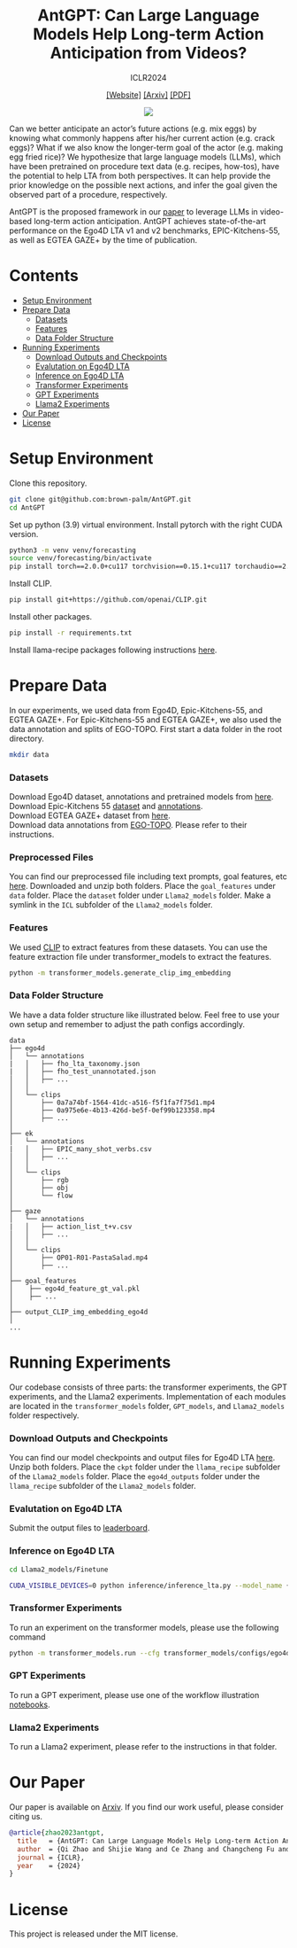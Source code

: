 <div align="center">

# AntGPT: Can Large Language Models Help Long-term Action Anticipation from Videos?

ICLR2024

[[Website]](https://brown-palm.github.io/AntGPT/)
[[Arxiv]](https://arxiv.org/abs/2307.16368)
[[PDF]](https://arxiv.org/pdf/2307.16368.pdf)

![](assets/main.gif)
</div>

Can we better anticipate an actor’s future actions (e.g. mix eggs) by knowing what commonly happens after his/her current action (e.g. crack eggs)? What if we also know the longer-term goal of the actor (e.g. making egg fried rice)? We hypothesize that large language models (LLMs), which have been pretrained on procedure text data (e.g. recipes, how-tos), have the potential to help LTA from both perspectives. It can help provide the prior knowledge on the possible next actions, and infer the goal given the observed part of a procedure, respectively. 

AntGPT is the proposed framework in our [paper](https://arxiv.org/abs/2307.16368) to leverage LLMs in video-based long-term action anticipation. AntGPT achieves state-of-the-art performance on the Ego4D LTA v1 and v2 benchmarks, EPIC-Kitchens-55, as well as EGTEA GAZE+ by the time of publication.

# Contents
- [Setup Environment](#Setup-Environment)
- [Prepare Data](#Prepare-Data)
  - [Datasets](#Datasets)
  - [Features](#Features)
  - [Data Folder Structure](#Data-Folder-Structure)
- [Running Experiments](#Running-Experiments)
  - [Download Outputs and Checkpoints](#Download-Outputs-and-Checkpoints)
  - [Evalutation on Ego4D LTA](#Evalutation-on-Ego4D-LTA)
  - [Inference on Ego4D LTA](#Inference-on-Ego4D-LTA)
  - [Transformer Experiments](#Transformer-Experiments)
  - [GPT Experiments](#GPT-Experiments)
  - [Llama2 Experiments](#Llama2-Experiments)
- [Our Paper](#Our-Paper)
- [License](#License)

# Setup Environment

Clone this repository.

```bash
git clone git@github.com:brown-palm/AntGPT.git
cd AntGPT
```

Set up python (3.9) virtual environment. Install pytorch with the right CUDA version. 

```bash
python3 -m venv venv/forecasting
source venv/forecasting/bin/activate
pip install torch==2.0.0+cu117 torchvision==0.15.1+cu117 torchaudio==2.0.1 --extra-index-url https://download.pytorch.org/whl/cu117
```

Install CLIP.
```bash
pip install git+https://github.com/openai/CLIP.git
```

Install other packages.

```bash
pip install -r requirements.txt 
```

Install llama-recipe packages following instructions [here](https://github.com/facebookresearch/llama-recipes).

# Prepare Data 

In our experiments, we used data from Ego4D, Epic-Kitchens-55, and EGTEA GAZE+. For Epic-Kitchens-55 and EGTEA GAZE+, we also used the data annotation and splits of EGO-TOPO. First start a data folder in the root directory.
```bash
mkdir data
```

### Datasets

Download Ego4D dataset, annotations and pretrained models from [here](https://github.com/EGO4D/forecasting). <br>
Download Epic-Kitchens 55 [dataset](https://github.com/epic-kitchens/epic-kitchens-download-scripts) and [annotations](https://github.com/epic-kitchens/epic-kitchens-55-annotations). <br>
Download EGTEA GAZE+ dataset from [here](https://cbs.ic.gatech.edu/fpv/). <br>
Download data annotations from [EGO-TOPO](https://github.com/facebookresearch/ego-topo/tree/main). Please refer to their instructions. 

### Preprocessed Files 
You can find our preprocessed file including text prompts, goal features, etc [here](https://drive.google.com/drive/folders/1dPxJyAVBmd5k9i5fYnSoDFRGKY_wsRwN). 
Downloaded and unzip both folders.
Place the `goal_features` under `data` folder.
Place the `dataset` folder under `Llama2_models` folder.
Make a symlink in the `ICL` subfolder of the `Llama2_models` folder.

### Features
We used [CLIP](https://github.com/openai/CLIP) to extract features from these datasets.
You can use the feature extraction file under transformer_models to extract the features.
```bash
python -m transformer_models.generate_clip_img_embedding
```

### Data Folder Structure
We have a data folder structure like illustrated below. Feel free to use your own setup and remember to adjust the path configs accordingly.
```
data
├── ego4d 
│   └── annotations
|   │   ├── fho_lta_taxonomy.json
|   │   ├── fho_test_unannotated.json
│   │   ├── ...
│   │
│   └── clips
│       ├── 0a7a74bf-1564-41dc-a516-f5f1fa7f75d1.mp4
│       ├── 0a975e6e-4b13-426d-be5f-0ef99b123358.mp4
│       ├── ...
│
├── ek 
│   └── annotations
|   │   ├── EPIC_many_shot_verbs.csv
│   │   ├── ...
│   │
│   └── clips
│       ├── rgb
│       ├── obj
│       └── flow
│
├── gaze 
│   └── annotations
|   │   ├── action_list_t+v.csv
│   │   ├── ...
│   │
│   └── clips
│       ├── OP01-R01-PastaSalad.mp4
│       ├── ...
│
├── goal_features
│    ├── ego4d_feature_gt_val.pkl 
│    ├── ...
│
├── output_CLIP_img_embedding_ego4d
│
...
```

# Running Experiments
Our codebase consists of three parts: the transformer experiments, the GPT experiments, and the Llama2 experiments. Implementation of each modules are located in the `transformer_models` folder, `GPT_models`, and `Llama2_models` folder respectively.

### Download Outputs and Checkpoints
You can find our model checkpoints and output files for Ego4D LTA [here](https://drive.google.com/drive/folders/1dPxJyAVBmd5k9i5fYnSoDFRGKY_wsRwN).
Unzip both folders.
Place the `ckpt` folder under the `llama_recipe` subfolder of the `Llama2_models` folder.
Place the `ego4d_outputs` folder under the `llama_recipe` subfolder of the `Llama2_models` folder.

### Evalutation on Ego4D LTA
Submit the output files to [leaderboard](https://eval.ai/web/challenges/challenge-page/1598/leaderboard).

### Inference on Ego4D LTA
```bash
cd Llama2_models/Finetune
```
```bash
CUDA_VISIBLE_DEVICES=0 python inference/inference_lta.py --model_name {your llama checkpoint path} --peft_model {pretrained model path} --prompt_file ../dataset/test_nseg8_recog_egovlp.jsonl --response_path {output file path}
```

### Transformer Experiments
To run an experiment on the transformer models, please use the following command

```bash
python -m transformer_models.run --cfg transformer_models/configs/ego4d_image_pred_in8.yaml --exp_name ego4d_lta/clip_feature_in8
```

### GPT Experiments

To run a GPT experiment, please use one of the workflow illustration [notebooks](llm_models/Finetuning/workflow_illustration.ipynb).


### Llama2 Experiments

To run a Llama2 experiment, please refer to the instructions in that folder.

# Our Paper 

Our paper is available on [Arxiv](https://arxiv.org/abs/2307.16368). If you find our work  useful, please consider citing us. 
```bibtex
@article{zhao2023antgpt,
  title   = {AntGPT: Can Large Language Models Help Long-term Action Anticipation from Videos?},
  author  = {Qi Zhao and Shijie Wang and Ce Zhang and Changcheng Fu and Min Quan Do and Nakul Agarwal and Kwonjoon Lee and Chen Sun},
  journal = {ICLR},
  year    = {2024}
}
```

# License

This project is released under the MIT license.

